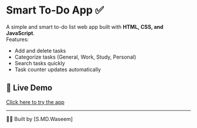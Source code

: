 # Smart To-Do App ✅

A simple and smart to-do list web app built with **HTML, CSS, and JavaScript**.  
Features:  
- Add and delete tasks  
- Categorize tasks (General, Work, Study, Personal)  
- Search tasks quickly  
- Task counter updates automatically  

## 🚀 Live Demo
[Click here to try the app](https://syedmohammed098.github.io/todo-app/)

---

👨‍💻 Built by [S.MD.Waseem]



